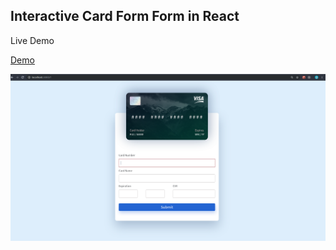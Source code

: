 ## Interactive Card Form Form in React

Live Demo

[Demo](https://xrqvc.csb.app/)

![alt text](card.png)
